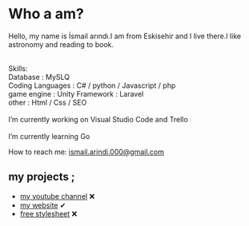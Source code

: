 # Who a am?
Hello, my name is İsmail arındı.I am from Eskisehir and I live there.I like astronomy and reading to book. <br> <br>

Skills: <br>
Database : MySLQ   <br>
Coding Languages : C# / python / Javascript  / php  <br>
game engine : Unity
Framework :   Laravel  <br>
other : Html / Css / SEO 
<br><br>
I’m currently working on Visual Studio Code and Trello
<br><br>
I’m currently learning Go

How to reach me: <a class="black" href="mailto:ismail.arindi.000@gmail.com"> ismail.arindi.000@gmail.com</a> <br>
## my projects ;
* [my youtube channel](https://www.youtube.com/channel/UCZE_7lj7QB7sVbH9zqcPPog) ❌
* [my website](http://duvarwebsite.herokuapp.com) ✔
* [free stylesheet](https://stylesheetfree.herokuapp.com) ❌



